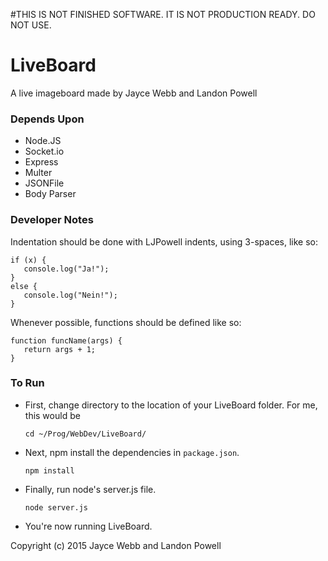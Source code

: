 #THIS IS NOT FINISHED SOFTWARE. IT IS NOT PRODUCTION READY. DO NOT USE. 

# LiveBoard
A live imageboard made by Jayce Webb and Landon Powell

### Depends Upon
* Node.JS
* Socket.io
* Express
* Multer
* JSONFile
* Body Parser

### Developer Notes

Indentation should be done with LJPowell indents, using 3-spaces, like so:
```
if (x) {
   console.log("Ja!");
}
else {
   console.log("Nein!");
}
```

Whenever possible, functions should be defined like so:
```
function funcName(args) {
   return args + 1;
}
```

### To Run
* First, change directory to the location of your LiveBoard folder. For me, this would be


   `cd ~/Prog/WebDev/LiveBoard/`


* Next, npm install the dependencies in `package.json`.


   `npm install`
  

* Finally, run node's server.js file.  


   `node server.js`


* You're now running LiveBoard. 

Copyright (c) 2015 Jayce Webb and Landon Powell
